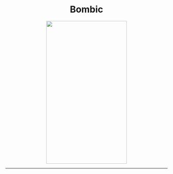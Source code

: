 <h1 align="center">Bombic</h1>
<div align="center"><img src="https://play-static.unity.com/20231102/p/images/3bd32e61-e306-4a01-beae-a346f5a16480_____qweqe__.png" align="center" height="445" width="250"/></div>
<hr>
